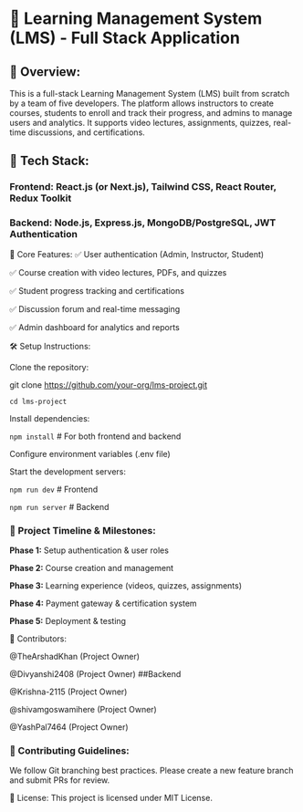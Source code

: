
# 📝 Learning Management System (LMS) - Full Stack Application

## 🚀 Overview:
This is a full-stack Learning Management System (LMS) built from scratch by a team of five developers. The platform allows instructors to create courses, students to enroll and track their progress, and admins to manage users and analytics. It supports video lectures, assignments, quizzes, real-time discussions, and certifications.

## 🔧 Tech Stack:

### Frontend: React.js (or Next.js), Tailwind CSS, React Router, Redux Toolkit

### Backend: Node.js, Express.js, MongoDB/PostgreSQL, JWT Authentication


📌 Core Features:
✅ User authentication (Admin, Instructor, Student)

✅ Course creation with video lectures, PDFs, and quizzes

✅ Student progress tracking and certifications

✅ Discussion forum and real-time messaging

✅ Admin dashboard for analytics and reports

🛠️ Setup Instructions:

Clone the repository:

git clone https://github.com/your-org/lms-project.git  

```cd lms-project```

Install dependencies:

```npm install```  # For both frontend and backend

Configure environment variables (.env file)

Start the development servers:

```npm run dev```  # Frontend  

```npm run server```  # Backend  


### 📅 Project Timeline & Milestones:

**Phase 1:** Setup authentication & user roles

**Phase 2:** Course creation and management

**Phase 3:** Learning experience (videos, quizzes, assignments)

**Phase 4:** Payment gateway & certification system

**Phase 5:** Deployment & testing

👥 Contributors:

@TheArshadKhan (Project Owner)

@Divyanshi2408 (Project Owner) ##Backend

@Krishna-2115 (Project Owner)

@shivamgoswamihere (Project Owner)

@YashPal7464 (Project Owner)

### 📌 Contributing Guidelines:

We follow Git branching best practices. Please create a new feature branch and submit PRs for review.

📜 License:
This project is licensed under MIT License.
